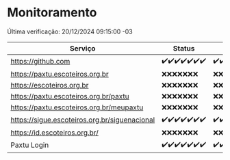 # Monitoramento

Última verificação: 20/12/2024 09:15:00 -03

|Serviço|Status|Últimas 24h|
|---|---|---|
|https://github.com|<span title="2024-12-13: OK=23">✔️</span><span title="2024-12-14: OK=23">✔️</span><span title="2024-12-15: OK=23">✔️</span><span title="2024-12-16: OK=23">✔️</span><span title="2024-12-17: OK=23">✔️</span><span title="2024-12-18: OK=23">✔️</span><span title="2024-12-19: OK=11">✔️</span>|<span title="19/12/2024 09:16:00 -03 : 200">✔️</span><span title="19/12/2024 10:18:00 -03 : 200">✔️</span><span title="19/12/2024 11:08:00 -03 : 200">✔️</span><span title="19/12/2024 12:08:00 -03 : 200">✔️</span><span title="19/12/2024 13:09:00 -03 : 200">✔️</span><span title="19/12/2024 14:07:00 -03 : 200">✔️</span><span title="19/12/2024 15:11:00 -03 : 200">✔️</span><span title="19/12/2024 16:06:00 -03 : 200">✔️</span><span title="19/12/2024 17:09:00 -03 : 200">✔️</span><span title="19/12/2024 18:07:00 -03 : 200">✔️</span><span title="19/12/2024 19:07:00 -03 : 200">✔️</span><span title="19/12/2024 20:08:00 -03 : 200">✔️</span><span title="19/12/2024 21:40:00 -03 : 200">✔️</span><span title="19/12/2024 23:10:00 -03 : 200">✔️</span><span title="20/12/2024 00:14:00 -03 : 200">✔️</span><span title="20/12/2024 01:10:00 -03 : 200">✔️</span><span title="20/12/2024 02:08:00 -03 : 200">✔️</span><span title="20/12/2024 03:12:00 -03 : 200">✔️</span><span title="20/12/2024 04:08:00 -03 : 200">✔️</span><span title="20/12/2024 05:11:00 -03 : 200">✔️</span><span title="20/12/2024 06:08:00 -03 : 200">✔️</span><span title="20/12/2024 07:08:00 -03 : 200">✔️</span><span title="20/12/2024 08:06:00 -03 : 200">✔️</span><span title="20/12/2024 09:15:00 -03 : 200">✔️</span>|
|https://paxtu.escoteiros.org.br|<span title="2024-12-13: Falhas=23">❌</span><span title="2024-12-14: Falhas=23">❌</span><span title="2024-12-15: Falhas=23">❌</span><span title="2024-12-16: Falhas=23">❌</span><span title="2024-12-17: Falhas=23">❌</span><span title="2024-12-18: Falhas=23">❌</span><span title="2024-12-19: Falhas=11">❌</span>|<span title="19/12/2024 09:16:00 -03 : 403">❌</span><span title="19/12/2024 10:18:00 -03 : 403">❌</span><span title="19/12/2024 11:08:00 -03 : 403">❌</span><span title="19/12/2024 12:08:00 -03 : 403">❌</span><span title="19/12/2024 13:09:00 -03 : 403">❌</span><span title="19/12/2024 14:07:00 -03 : 403">❌</span><span title="19/12/2024 15:11:00 -03 : 403">❌</span><span title="19/12/2024 16:06:00 -03 : 403">❌</span><span title="19/12/2024 17:09:00 -03 : 403">❌</span><span title="19/12/2024 18:07:00 -03 : 403">❌</span><span title="19/12/2024 19:07:00 -03 : 403">❌</span><span title="19/12/2024 20:08:00 -03 : 403">❌</span><span title="19/12/2024 21:40:00 -03 : 403">❌</span><span title="19/12/2024 23:10:00 -03 : 403">❌</span><span title="20/12/2024 00:14:00 -03 : 403">❌</span><span title="20/12/2024 01:10:00 -03 : 403">❌</span><span title="20/12/2024 02:08:00 -03 : 403">❌</span><span title="20/12/2024 03:12:00 -03 : 403">❌</span><span title="20/12/2024 04:08:00 -03 : 403">❌</span><span title="20/12/2024 05:11:00 -03 : 403">❌</span><span title="20/12/2024 06:08:00 -03 : 403">❌</span><span title="20/12/2024 07:08:00 -03 : 403">❌</span><span title="20/12/2024 08:06:00 -03 : 403">❌</span><span title="20/12/2024 09:15:00 -03 : 403">❌</span>|
|https://escoteiros.org.br|<span title="2024-12-13: Falhas=23">❌</span><span title="2024-12-14: Falhas=23">❌</span><span title="2024-12-15: Falhas=23">❌</span><span title="2024-12-16: Falhas=23">❌</span><span title="2024-12-17: Falhas=23">❌</span><span title="2024-12-18: Falhas=23">❌</span><span title="2024-12-19: Falhas=11">❌</span>|<span title="19/12/2024 09:16:00 -03 : 403">❌</span><span title="19/12/2024 10:18:00 -03 : 403">❌</span><span title="19/12/2024 11:08:00 -03 : 403">❌</span><span title="19/12/2024 12:08:00 -03 : 403">❌</span><span title="19/12/2024 13:09:00 -03 : 403">❌</span><span title="19/12/2024 14:07:00 -03 : 403">❌</span><span title="19/12/2024 15:11:00 -03 : 403">❌</span><span title="19/12/2024 16:06:00 -03 : 403">❌</span><span title="19/12/2024 17:09:00 -03 : 403">❌</span><span title="19/12/2024 18:07:00 -03 : 403">❌</span><span title="19/12/2024 19:07:00 -03 : 403">❌</span><span title="19/12/2024 20:08:00 -03 : 403">❌</span><span title="19/12/2024 21:40:00 -03 : 403">❌</span><span title="19/12/2024 23:10:00 -03 : 403">❌</span><span title="20/12/2024 00:14:00 -03 : 403">❌</span><span title="20/12/2024 01:10:00 -03 : 403">❌</span><span title="20/12/2024 02:08:00 -03 : 403">❌</span><span title="20/12/2024 03:12:00 -03 : 403">❌</span><span title="20/12/2024 04:08:00 -03 : 403">❌</span><span title="20/12/2024 05:11:00 -03 : 403">❌</span><span title="20/12/2024 06:08:00 -03 : 403">❌</span><span title="20/12/2024 07:08:00 -03 : 403">❌</span><span title="20/12/2024 08:06:00 -03 : 403">❌</span><span title="20/12/2024 09:15:00 -03 : 403">❌</span>|
|https://paxtu.escoteiros.org.br/paxtu|<span title="2024-12-13: Falhas=23">❌</span><span title="2024-12-14: Falhas=23">❌</span><span title="2024-12-15: Falhas=23">❌</span><span title="2024-12-16: Falhas=23">❌</span><span title="2024-12-17: Falhas=23">❌</span><span title="2024-12-18: Falhas=23">❌</span><span title="2024-12-19: Falhas=11">❌</span>|<span title="19/12/2024 09:16:00 -03 : 403">❌</span><span title="19/12/2024 10:18:00 -03 : 403">❌</span><span title="19/12/2024 11:08:00 -03 : 403">❌</span><span title="19/12/2024 12:08:00 -03 : 403">❌</span><span title="19/12/2024 13:09:00 -03 : 403">❌</span><span title="19/12/2024 14:07:00 -03 : 403">❌</span><span title="19/12/2024 15:11:00 -03 : 403">❌</span><span title="19/12/2024 16:06:00 -03 : 403">❌</span><span title="19/12/2024 17:09:00 -03 : 403">❌</span><span title="19/12/2024 18:07:00 -03 : 403">❌</span><span title="19/12/2024 19:07:00 -03 : 403">❌</span><span title="19/12/2024 20:08:00 -03 : 403">❌</span><span title="19/12/2024 21:40:00 -03 : 403">❌</span><span title="19/12/2024 23:10:00 -03 : 403">❌</span><span title="20/12/2024 00:14:00 -03 : 403">❌</span><span title="20/12/2024 01:10:00 -03 : 403">❌</span><span title="20/12/2024 02:08:00 -03 : 403">❌</span><span title="20/12/2024 03:12:00 -03 : 403">❌</span><span title="20/12/2024 04:08:00 -03 : 403">❌</span><span title="20/12/2024 05:11:00 -03 : 403">❌</span><span title="20/12/2024 06:08:00 -03 : 403">❌</span><span title="20/12/2024 07:08:00 -03 : 403">❌</span><span title="20/12/2024 08:06:00 -03 : 403">❌</span><span title="20/12/2024 09:15:00 -03 : 403">❌</span>|
|https://paxtu.escoteiros.org.br/meupaxtu|<span title="2024-12-13: Falhas=23">❌</span><span title="2024-12-14: Falhas=23">❌</span><span title="2024-12-15: Falhas=23">❌</span><span title="2024-12-16: Falhas=23">❌</span><span title="2024-12-17: Falhas=23">❌</span><span title="2024-12-18: Falhas=23">❌</span><span title="2024-12-19: Falhas=11">❌</span>|<span title="19/12/2024 09:16:00 -03 : 403">❌</span><span title="19/12/2024 10:18:00 -03 : 403">❌</span><span title="19/12/2024 11:08:00 -03 : 403">❌</span><span title="19/12/2024 12:08:00 -03 : 403">❌</span><span title="19/12/2024 13:09:00 -03 : 403">❌</span><span title="19/12/2024 14:07:00 -03 : 403">❌</span><span title="19/12/2024 15:11:00 -03 : 403">❌</span><span title="19/12/2024 16:06:00 -03 : 403">❌</span><span title="19/12/2024 17:09:00 -03 : 403">❌</span><span title="19/12/2024 18:07:00 -03 : 403">❌</span><span title="19/12/2024 19:07:00 -03 : 403">❌</span><span title="19/12/2024 20:08:00 -03 : 403">❌</span><span title="19/12/2024 21:40:00 -03 : 403">❌</span><span title="19/12/2024 23:10:00 -03 : 403">❌</span><span title="20/12/2024 00:14:00 -03 : 403">❌</span><span title="20/12/2024 01:10:00 -03 : 403">❌</span><span title="20/12/2024 02:08:00 -03 : 403">❌</span><span title="20/12/2024 03:12:00 -03 : 403">❌</span><span title="20/12/2024 04:08:00 -03 : 403">❌</span><span title="20/12/2024 05:11:00 -03 : 403">❌</span><span title="20/12/2024 06:08:00 -03 : 403">❌</span><span title="20/12/2024 07:08:00 -03 : 403">❌</span><span title="20/12/2024 08:06:00 -03 : 403">❌</span><span title="20/12/2024 09:15:00 -03 : 403">❌</span>|
|https://sigue.escoteiros.org.br/siguenacional|<span title="2024-12-13: OK=23">✔️</span><span title="2024-12-14: OK=23">✔️</span><span title="2024-12-15: OK=23">✔️</span><span title="2024-12-16: OK=23">✔️</span><span title="2024-12-17: OK=23">✔️</span><span title="2024-12-18: OK=23">✔️</span><span title="2024-12-19: OK=11">✔️</span>|<span title="19/12/2024 09:16:00 -03 : 200">✔️</span><span title="19/12/2024 10:18:00 -03 : 200">✔️</span><span title="19/12/2024 11:08:00 -03 : 200">✔️</span><span title="19/12/2024 12:08:00 -03 : 200">✔️</span><span title="19/12/2024 13:09:00 -03 : 200">✔️</span><span title="19/12/2024 14:07:00 -03 : 200">✔️</span><span title="19/12/2024 15:11:00 -03 : 200">✔️</span><span title="19/12/2024 16:06:00 -03 : 200">✔️</span><span title="19/12/2024 17:09:00 -03 : 200">✔️</span><span title="19/12/2024 18:07:00 -03 : 200">✔️</span><span title="19/12/2024 19:07:00 -03 : 200">✔️</span><span title="19/12/2024 20:08:00 -03 : 200">✔️</span><span title="19/12/2024 21:40:00 -03 : 200">✔️</span><span title="19/12/2024 23:10:00 -03 : 200">✔️</span><span title="20/12/2024 00:14:00 -03 : 200">✔️</span><span title="20/12/2024 01:10:00 -03 : 200">✔️</span><span title="20/12/2024 02:08:00 -03 : 200">✔️</span><span title="20/12/2024 03:12:00 -03 : 200">✔️</span><span title="20/12/2024 04:08:00 -03 : 200">✔️</span><span title="20/12/2024 05:11:00 -03 : 200">✔️</span><span title="20/12/2024 06:08:00 -03 : 200">✔️</span><span title="20/12/2024 07:08:00 -03 : 200">✔️</span><span title="20/12/2024 08:06:00 -03 : 200">✔️</span><span title="20/12/2024 09:15:00 -03 : 200">✔️</span>|
|https://id.escoteiros.org.br/|<span title="2024-12-13: Falhas=23">❌</span><span title="2024-12-14: Falhas=23">❌</span><span title="2024-12-15: Falhas=23">❌</span><span title="2024-12-16: Falhas=23">❌</span><span title="2024-12-17: Falhas=23">❌</span><span title="2024-12-18: Falhas=23">❌</span><span title="2024-12-19: Falhas=11">❌</span>|<span title="19/12/2024 09:16:00 -03 : 403">❌</span><span title="19/12/2024 10:18:00 -03 : 403">❌</span><span title="19/12/2024 11:08:00 -03 : 403">❌</span><span title="19/12/2024 12:08:00 -03 : 403">❌</span><span title="19/12/2024 13:09:00 -03 : 403">❌</span><span title="19/12/2024 14:07:00 -03 : 403">❌</span><span title="19/12/2024 15:11:00 -03 : 403">❌</span><span title="19/12/2024 16:06:00 -03 : 403">❌</span><span title="19/12/2024 17:09:00 -03 : 403">❌</span><span title="19/12/2024 18:07:00 -03 : 403">❌</span><span title="19/12/2024 19:07:00 -03 : 403">❌</span><span title="19/12/2024 20:08:00 -03 : 403">❌</span><span title="19/12/2024 21:40:00 -03 : 403">❌</span><span title="19/12/2024 23:10:00 -03 : 403">❌</span><span title="20/12/2024 00:14:00 -03 : 403">❌</span><span title="20/12/2024 01:10:00 -03 : 403">❌</span><span title="20/12/2024 02:08:00 -03 : 403">❌</span><span title="20/12/2024 03:12:00 -03 : 403">❌</span><span title="20/12/2024 04:08:00 -03 : 403">❌</span><span title="20/12/2024 05:11:00 -03 : 403">❌</span><span title="20/12/2024 06:08:00 -03 : 403">❌</span><span title="20/12/2024 07:08:00 -03 : 403">❌</span><span title="20/12/2024 08:06:00 -03 : 403">❌</span><span title="20/12/2024 09:15:00 -03 : 403">❌</span>|
|Paxtu Login|<span title="2024-12-13: OK=23">✔️</span><span title="2024-12-14: OK=23">✔️</span><span title="2024-12-15: OK=23">✔️</span><span title="2024-12-16: OK=23">✔️</span><span title="2024-12-17: OK=23">✔️</span><span title="2024-12-18: OK=23">✔️</span><span title="2024-12-19: OK=11">✔️</span>|<span title="19/12/2024 09:16:00 -03 : 200">✔️</span><span title="19/12/2024 10:18:00 -03 : 200">✔️</span><span title="19/12/2024 11:08:00 -03 : 200">✔️</span><span title="19/12/2024 12:08:00 -03 : 200">✔️</span><span title="19/12/2024 13:09:00 -03 : 200">✔️</span><span title="19/12/2024 14:07:00 -03 : 200">✔️</span><span title="19/12/2024 15:11:00 -03 : 200">✔️</span><span title="19/12/2024 16:06:00 -03 : 200">✔️</span><span title="19/12/2024 17:09:00 -03 : 200">✔️</span><span title="19/12/2024 18:07:00 -03 : 200">✔️</span><span title="19/12/2024 19:07:00 -03 : 200">✔️</span><span title="19/12/2024 20:08:00 -03 : 200">✔️</span><span title="19/12/2024 21:40:00 -03 : 200">✔️</span><span title="19/12/2024 23:10:00 -03 : 200">✔️</span><span title="20/12/2024 00:14:00 -03 : 200">✔️</span><span title="20/12/2024 01:10:00 -03 : 200">✔️</span><span title="20/12/2024 02:08:00 -03 : 200">✔️</span><span title="20/12/2024 03:12:00 -03 : 200">✔️</span><span title="20/12/2024 04:08:00 -03 : 200">✔️</span><span title="20/12/2024 05:11:00 -03 : 200">✔️</span><span title="20/12/2024 06:08:00 -03 : 200">✔️</span><span title="20/12/2024 07:08:00 -03 : 200">✔️</span><span title="20/12/2024 08:06:00 -03 : 200">✔️</span><span title="20/12/2024 09:15:00 -03 : 200">✔️</span>|

